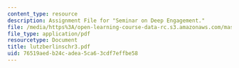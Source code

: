 ```yaml
---
content_type: resource
description: Assignment File for "Seminar on Deep Engagement."
file: /media/https%3A/open-learning-course-data-rc.s3.amazonaws.com/mas-961-seminar-on-deep-engagement-fall-2004/76519aedb24cadea5ca63cdf7effbe58_lutzberlinschr3.pdf
file_type: application/pdf
resourcetype: Document
title: lutzberlinschr3.pdf
uid: 76519aed-b24c-adea-5ca6-3cdf7effbe58
---
```

